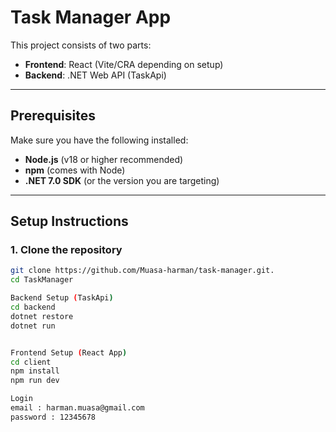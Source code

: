 # Task Manager App

This project consists of two parts:
- **Frontend**: React (Vite/CRA depending on setup)
- **Backend**: .NET Web API (TaskApi)

---

## Prerequisites

Make sure you have the following installed:

- **Node.js** (v18 or higher recommended)  
- **npm** (comes with Node)  
- **.NET 7.0 SDK** (or the version you are targeting)  

---

##  Setup Instructions

### 1. Clone the repository
```bash
git clone https://github.com/Muasa-harman/task-manager.git.
cd TaskManager

Backend Setup (TaskApi)
cd backend
dotnet restore
dotnet run


Frontend Setup (React App)
cd client
npm install
npm run dev

Login
email : harman.muasa@gmail.com
password : 12345678

